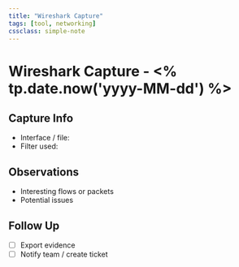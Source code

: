 ```yaml
---
title: "Wireshark Capture"
tags: [tool, networking]
cssclass: simple-note
---
```


# Wireshark Capture - <% tp.date.now('yyyy-MM-dd') %>

## Capture Info
- Interface / file:
- Filter used:

## Observations
- Interesting flows or packets
- Potential issues

## Follow Up
- [ ] Export evidence
- [ ] Notify team / create ticket
